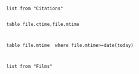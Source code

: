 

```dataview

list from "Citations"

```

```dataview

table file.ctime,file.mtime


```
```dataview

table file.mtime  where file.mtime>=date(today)



```






```dataview 
list from "Films"
```


